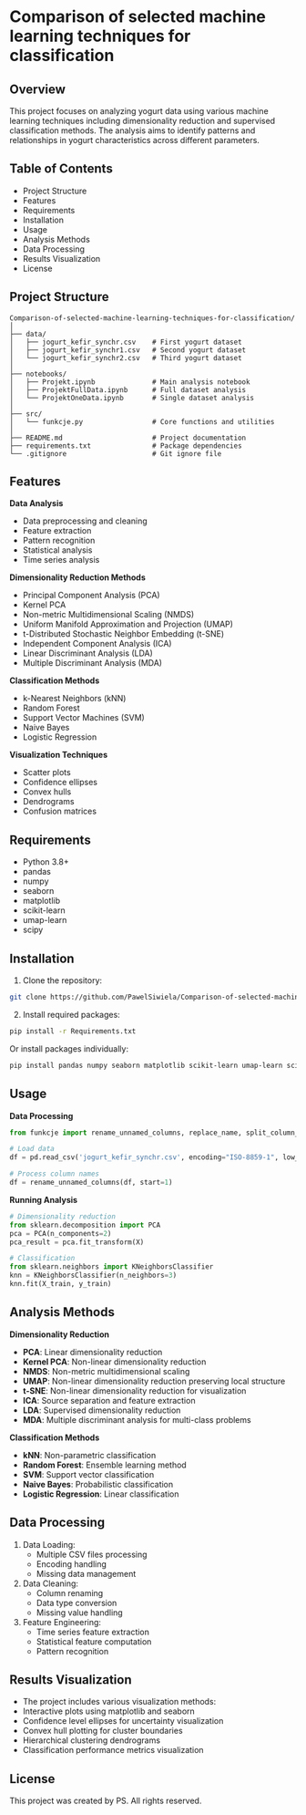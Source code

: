 # Comparison of selected machine learning techniques for classification

## Overview
This project focuses on analyzing yogurt data using various machine learning techniques including dimensionality reduction and supervised classification methods. The analysis aims to identify patterns and relationships in yogurt characteristics across different parameters.

## Table of Contents
- Project Structure
- Features
- Requirements
- Installation
- Usage
- Analysis Methods
- Data Processing
- Results Visualization
- License

## Project Structure 

```
Comparison-of-selected-machine-learning-techniques-for-classification/
│
├── data/
│   ├── jogurt_kefir_synchr.csv    # First yogurt dataset
│   ├── jogurt_kefir_synchr1.csv   # Second yogurt dataset
│   └── jogurt_kefir_synchr2.csv   # Third yogurt dataset
│
├── notebooks/
│   ├── Projekt.ipynb              # Main analysis notebook
│   ├── ProjektFullData.ipynb      # Full dataset analysis
│   └── ProjektOneData.ipynb       # Single dataset analysis
│
├── src/
│   └── funkcje.py                 # Core functions and utilities
│
├── README.md                      # Project documentation
├── requirements.txt               # Package dependencies
└── .gitignore                     # Git ignore file
```

## Features
**Data Analysis**
- Data preprocessing and cleaning
- Feature extraction
- Pattern recognition
- Statistical analysis
- Time series analysis

**Dimensionality Reduction Methods**
- Principal Component Analysis (PCA)
- Kernel PCA
- Non-metric Multidimensional Scaling (NMDS)
- Uniform Manifold Approximation and Projection (UMAP)
- t-Distributed Stochastic Neighbor Embedding (t-SNE)
- Independent Component Analysis (ICA)
- Linear Discriminant Analysis (LDA)
- Multiple Discriminant Analysis (MDA)

**Classification Methods**
- k-Nearest Neighbors (kNN)
- Random Forest
- Support Vector Machines (SVM)
- Naive Bayes
- Logistic Regression

**Visualization Techniques**
- Scatter plots
- Confidence ellipses
- Convex hulls
- Dendrograms
- Confusion matrices

## Requirements
- Python 3.8+
- pandas
- numpy
- seaborn
- matplotlib
- scikit-learn
- umap-learn
- scipy

## Installation
1. Clone the repository:
```sh
git clone https://github.com/PawelSiwiela/Comparison-of-selected-machine-learning-techniques-for-classification.git
```
2. Install required packages:
```sh
pip install -r Requirements.txt
```
Or install packages individually:
```sh
pip install pandas numpy seaborn matplotlib scikit-learn umap-learn scipy
```

## Usage
**Data Processing**
```python
from funkcje import rename_unnamed_columns, replace_name, split_column_names

# Load data
df = pd.read_csv('jogurt_kefir_synchr.csv', encoding="ISO-8859-1", low_memory=False)

# Process column names
df = rename_unnamed_columns(df, start=1)
```

**Running Analysis**
```python
# Dimensionality reduction
from sklearn.decomposition import PCA
pca = PCA(n_components=2)
pca_result = pca.fit_transform(X)

# Classification
from sklearn.neighbors import KNeighborsClassifier
knn = KNeighborsClassifier(n_neighbors=3)
knn.fit(X_train, y_train)
```

## Analysis Methods
**Dimensionality Reduction**
- **PCA**: Linear dimensionality reduction
- **Kernel PCA**: Non-linear dimensionality reduction
- **NMDS**: Non-metric multidimensional scaling
- **UMAP**: Non-linear dimensionality reduction preserving local structure
- **t-SNE**: Non-linear dimensionality reduction for visualization
- **ICA**: Source separation and feature extraction
- **LDA**: Supervised dimensionality reduction
- **MDA**: Multiple discriminant analysis for multi-class problems

**Classification Methods**
- **kNN**: Non-parametric classification
- **Random Forest**: Ensemble learning method
- **SVM**: Support vector classification
- **Naive Bayes**: Probabilistic classification
- **Logistic Regression**: Linear classification

## Data Processing
1. Data Loading:
    - Multiple CSV files processing
    - Encoding handling
    - Missing data management
2. Data Cleaning:
    - Column renaming
    - Data type conversion
    - Missing value handling
3. Feature Engineering:
    - Time series feature extraction
    - Statistical feature computation
    - Pattern recognition

## Results Visualization
- The project includes various visualization methods:
- Interactive plots using matplotlib and seaborn
- Confidence level ellipses for uncertainty visualization
- Convex hull plotting for cluster boundaries
- Hierarchical clustering dendrograms
- Classification performance metrics visualization

## License

This project was created by PS. All rights reserved.

